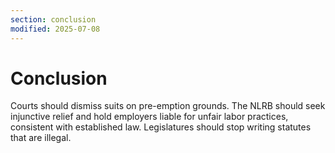 ```yaml
---
section: conclusion
modified: 2025-07-08
---
```


# Conclusion 

Courts should dismiss suits on pre-emption grounds. The NLRB should seek injunctive relief and hold employers liable for unfair labor practices, consistent with established law. Legislatures should stop writing statutes that are illegal. 